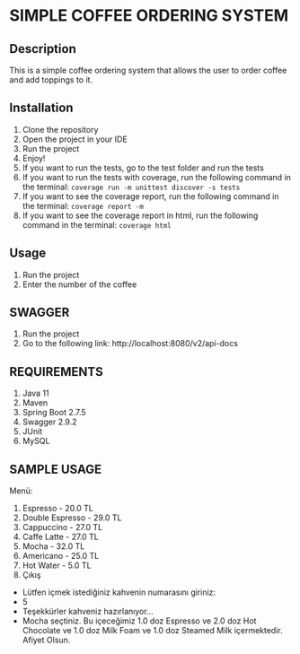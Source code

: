 # SIMPLE COFFEE ORDERING SYSTEM
## Description
This is a simple coffee ordering system that allows the user to order coffee and add toppings to it.
## Installation
1. Clone the repository
2. Open the project in your IDE
3. Run the project
4. Enjoy!
5. If you want to run the tests, go to the test folder and run the tests
6. If you want to run the tests with coverage, run the following command in the terminal: `coverage run -m unittest discover -s tests`
7. If you want to see the coverage report, run the following command in the terminal: `coverage report -m`
8. If you want to see the coverage report in html, run the following command in the terminal: `coverage html`

## Usage
1. Run the project
2. Enter the number of the coffee

## SWAGGER
1. Run the project
2. Go to the following link: http://localhost:8080/v2/api-docs

## REQUIREMENTS
1. Java 11
2. Maven
3. Spring Boot 2.7.5
4. Swagger 2.9.2
5. JUnit
6. MySQL

## SAMPLE USAGE
Menü:
1. Espresso - 20.0 TL
2. Double Espresso - 29.0 TL
3. Cappuccino - 27.0 TL
4. Caffe Latte - 27.0 TL
5. Mocha - 32.0 TL
6. Americano - 25.0 TL
7. Hot Water - 5.0 TL
0. Çıkış
- Lütfen içmek istediğiniz kahvenin numarasını giriniz:
- 5
- Teşekkürler kahveniz hazırlanıyor...
- Mocha seçtiniz. Bu içeceğimiz 1.0 doz Espresso ve 2.0 doz Hot Chocolate ve 1.0 doz Milk Foam ve 1.0 doz Steamed 
  Milk içermektedir. Afiyet Olsun.